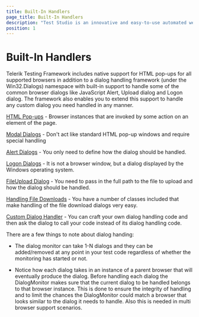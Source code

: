 ```yaml
---
title: Built-In Handlers
page_title: Built-In Handlers
description: "Test Studio is an innovative and easy-to-use automated web, WPF and load testing solution. Test Studio tests support essential technologies like ASP.NET AJAX, Silverlight, PHP and MVC. HTML5, Testing framework, functional testing, performance testing, load testing, exploratory testing, manual testing."
position: 1
---
```

# Built-In Handlers

Telerik Testing Framework includes native support for HTML pop-ups for all supported browsers in addition to a dialog handling framework (under the Win32.Dialogs) namespace with built-in support to handle some of the common browser dialogs like JavaScript Alert, Upload dialog and Logon dialog. The framework also enables you to extend this support to handle any custom dialog you need handled in any manner.


<a href="/code-in-test/advanced-topics-wtc/html-popups-and-dialogs-wtc/html-popups" target="_blank">HTML Pop-ups</a> -  Browser instances that are invoked by some action on an element of the page.
 
<a href="/code-in-test/advanced-topics-wtc/html-popups-and-dialogs-wtc/modal-dialogs" target="_blank">Modal Dialogs</a> - Don't act like standard HTML pop-up windows and require special handling
 
<a href="/code-in-test/advanced-topics-wtc/html-popups-and-dialogs-wtc/JavaScript-dialogs" target="_blank">Alert Dialogs</a> -  You only need to define how the dialog should be handled.
 
<a href="/code-in-test/advanced-topics-wtc/html-popups-and-dialogs-wtc/win32-dialogs" target="_blank">Logon Dialogs</a> - It is not a browser window, but a dialog displayed by the Windows operating system.
 
<a href="/code-in-test/advanced-topics-wtc/html-popups-and-dialogs-wtc/file-upload-dialog" target="_blank">FileUpload Dialog</a> - You need to pass in the full path to the file to upload and how the dialog should be handled.
 
<a href="/code-in-test/advanced-topics-wtc/html-popups-and-dialogs-wtc/file-download-dialog" target="_blank">Handling File Downloads</a> - You have a number of classes included that make handling of the file download dialogs very easy.
 
<a href="/code-in-test/advanced-topics-wtc/html-popups-and-dialogs-wtc/custom-dialogs" target="_blank">Custom Dialog Handler</a> - You can craft your own dialog handling code and then ask the dialog to call your code instead of its dialog handling code.

There are a few things to note about dialog handing:

* The dialog monitor can take 1-N dialogs and they can be added/removed at any point in your test code regardless of whether the monitoring has started or not.

* Notice how each dialog takes in an instance of a parent browser that will eventually produce the dialog. Before handling each dialog the DialogMonitor makes sure that the current dialog to be handled belongs to that browser instance. This is done to ensure the integrity of handling and to limit the chances the DialogMonitor could match a browser that looks similar to the dialog it needs to handle. Also this is needed in multi browser support scenarios.